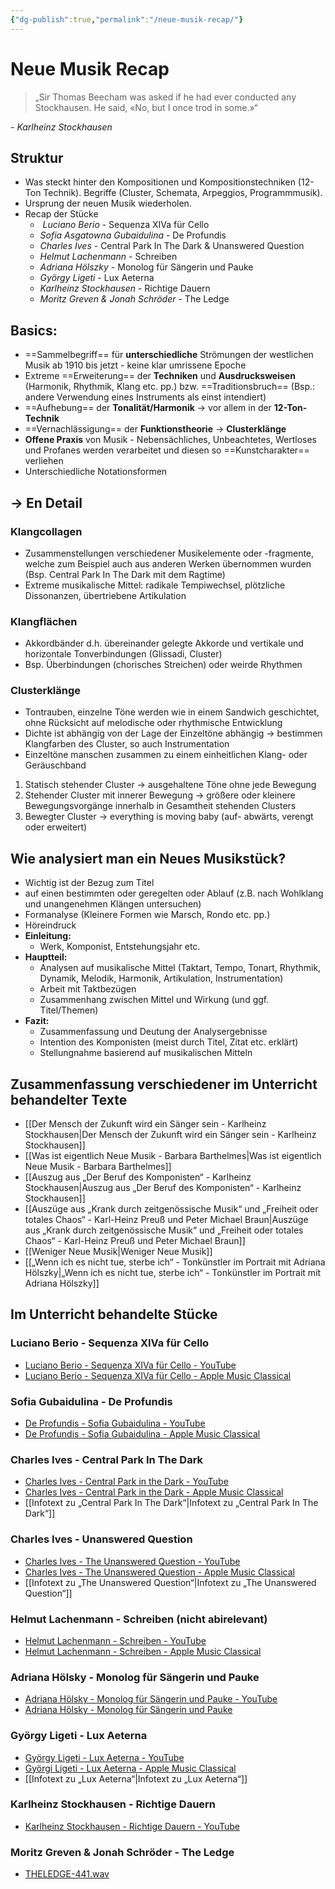 ```yaml
---
{"dg-publish":true,"permalink":"/neue-musik-recap/"}
---
```


# Neue Musik Recap
>„Sir Thomas Beecham was asked if he had ever conducted any Stockhausen. He said, «No, but I once trod in some.»“

*- Karlheinz Stockhausen*
## Struktur
- Was steckt hinter den Kompositionen und Kompositionstechniken (12-Ton Technik). Begriffe (Cluster, Schemata, Arpeggios, Programmmusik).
- Ursprung der neuen Musik wiederholen.
- Recap der Stücke
	-  *Luciano Berio* - Sequenza XIVa für Cello
	- *Sofia Asgatowna Gubaidulina* - De Profundis
	- *Charles Ives* - Central Park In The Dark & Unanswered Question
	- *Helmut Lachenmann* - Schreiben
	- *Adriana Hölszky* - Monolog für Sängerin und Pauke
	- *György Ligeti* - Lux Aeterna
	- *Karlheinz Stockhausen* - Richtige Dauern
	- *Moritz Greven & Jonah Schröder* - The Ledge
## Basics:
- ==Sammelbegriff== für **unterschiedliche** Strömungen der westlichen Musik ab 1910 bis jetzt - keine klar umrissene Epoche
- Extreme ==Erweiterung== der **Techniken** und **Ausdrucksweisen** (Harmonik, Rhythmik, Klang etc. pp.) bzw. ==Traditionsbruch== (Bsp.: andere Verwendung eines Instruments als einst intendiert)
- ==Aufhebung== der **Tonalität/Harmonik** → vor allem in der **12-Ton-Technik**
- ==Vernachlässigung== der **Funktionstheorie** → **Clusterklänge**
- **Offene Praxis** von Musik - Nebensächliches, Unbeachtetes, Wertloses und Profanes werden verarbeitet und diesen so ==Kunstcharakter== verliehen
- Unterschiedliche Notationsformen
## → En Detail
### Klangcollagen
- Zusammenstellungen verschiedener Musikelemente oder -fragmente, welche zum Beispiel auch aus anderen Werken übernommen wurden (Bsp. Central Park In The Dark mit dem Ragtime)
- Extreme musikalische Mittel: radikale Tempiwechsel, plötzliche Dissonanzen, übertriebene Artikulation
### Klangflächen
- Akkordbänder d.h. übereinander gelegte Akkorde und vertikale und horizontale Tonverbindungen (Glissadi, Cluster)
- Bsp. Überbindungen (chorisches Streichen) oder weirde Rhythmen
### Clusterklänge
- Tontrauben, einzelne Töne werden wie in einem Sandwich geschichtet, ohne Rücksicht auf melodische oder rhythmische Entwicklung
- Dichte ist abhängig von der Lage der Einzeltöne abhängig → bestimmen Klangfarben des Cluster, so auch Instrumentation
- Einzeltöne manschen zusammen zu einem einheitlichen Klang- oder Geräuschband
1. Statisch stehender Cluster → ausgehaltene Töne ohne jede Bewegung
2. Stehender Cluster mit innerer Bewegung → größere oder kleinere Bewegungsvorgänge innerhalb in Gesamtheit stehenden Clusters
3. Bewegter Cluster → everything is moving baby (auf- abwärts, verengt oder erweitert)
## Wie analysiert man ein Neues Musikstück?
- Wichtig ist der Bezug zum Titel
- auf einen bestimmten oder geregelten oder Ablauf (z.B. nach Wohlklang und unangenehmen Klängen untersuchen)
- Formanalyse (Kleinere Formen wie Marsch, Rondo etc. pp.)
- Höreindruck
- **Einleitung:**
	- Werk, Komponist, Entstehungsjahr etc.
- **Hauptteil:**
	- Analysen auf musikalische Mittel (Taktart, Tempo, Tonart, Rhythmik, Dynamik, Melodik, Harmonik, Artikulation, Instrumentation)
	- Arbeit mit Taktbezügen
	- Zusammenhang zwischen Mittel und Wirkung (und ggf. Titel/Themen)
- **Fazit:**
	- Zusammenfassung und Deutung der Analysergebnisse
	- Intention des Komponisten (meist durch Titel, Zitat etc. erklärt)
	- Stellungnahme basierend auf musikalischen Mitteln
## Zusammenfassung verschiedener im Unterricht behandelter Texte
-  [[Der Mensch der Zukunft wird ein Sänger sein - Karlheinz Stockhausen\|Der Mensch der Zukunft wird ein Sänger sein - Karlheinz Stockhausen]]
- [[Was ist eigentlich Neue Musik - Barbara Barthelmes\|Was ist eigentlich Neue Musik - Barbara Barthelmes]]
- [[Auszug aus „Der Beruf des Komponisten“ - Karlheinz Stockhausen\|Auszug aus „Der Beruf des Komponisten“ - Karlheinz Stockhausen]]
- [[Auszüge aus „Krank durch zeitgenössische Musik“ und „Freiheit oder totales Chaos“ - Karl-Heinz Preuß und Peter Michael Braun\|Auszüge aus „Krank durch zeitgenössische Musik“ und „Freiheit oder totales Chaos“ - Karl-Heinz Preuß und Peter Michael Braun]]
- [[Weniger Neue Musik\|Weniger Neue Musik]]
- [[„Wenn ich es nicht tue, sterbe ich“ - Tonkünstler im Portrait mit Adriana Hölszky\|„Wenn ich es nicht tue, sterbe ich“ - Tonkünstler im Portrait mit Adriana Hölszky]]
## Im Unterricht behandelte Stücke
### Luciano Berio - Sequenza XIVa für Cello
- [Luciano Berio - Sequenza XIVa für Cello - YouTube](https://www.youtube.com/watch?v=nyTAZ4qqXpg)
- [Luciano Berio - Sequenza XIVa für Cello - Apple Music Classical](https://classical.music.apple.com/de/recording/luciano-berio-1925-pp154-407793153?l=en-GB)
### Sofia Gubaidulina - De Profundis
- [De Profundis - Sofia Gubaidulina - YouTube](https://www.youtube.com/watch?v=uhSqQBGSX9g)
- [De Profundis - Sofia Gubaidulina - Apple Music Classical](https://classical.music.apple.com/de/album/268115038?i=268116869&l=en-GB)
### Charles Ives - Central Park In The Dark
- [Charles Ives - Central Park in the Dark - YouTube](https://www.youtube.com/results?search_query=central%20park%20in%20the%20dark%20charles%20ives)
- [Charles Ives - Central Park in the Dark - Apple Music Classical](https://classical.music.apple.com/de/album/1362107969?i=1362109303&l=en-GB)
- [[Infotext zu „Central Park In The Dark“\|Infotext zu „Central Park In The Dark“]]
### Charles Ives - Unanswered Question
- [Charles Ives - The Unanswered Question - YouTube](https://www.youtube.com/watch?v=kkaOz48cq2g)
- [Charles Ives - The Unanswered Question - Apple Music Classical](https://classical.music.apple.com/de/album/1452541275?i=1452541959&l=en-GB)
- [[Infotext zu „The Unanswered Question“\|Infotext zu „The Unanswered Question“]]
### Helmut Lachenmann - Schreiben (nicht abirelevant)
- [Helmut Lachenmann - Schreiben - YouTube](https://www.youtube.com/watch?v=GWEuqv-9z3w)
- [Helmut Lachenmann - Schreiben - Apple Music Classical](https://classical.music.apple.com/de/album/1186854557?i=1186854595&l=en-GB)
### Adriana Hölsky - Monolog für Sängerin und Pauke
- [Adriana Hölsky - Monolog für Sängerin und Pauke - YouTube](https://www.youtube.com/watch?v=vNZ3d2Vyy_Q)
- [Adriana Hölsky - Monolog für Sängerin und Pauke](https://classical.music.apple.com/de/album/1114040984?i=1114042511&l=en-GB)
### György Ligeti - Lux Aeterna
- [György Ligeti - Lux Aeterna - YouTube](https://www.youtube.com/watch?v=vcx-4olgf10)
- [Györgi Ligeti - Lux Aeterna - Apple Music Classical](https://classical.music.apple.com/de/album/293897391?i=293897542&l=en-GB)
- [[Infotext zu „Lux Aeterna“\|Infotext zu „Lux Aeterna“]]
### Karlheinz Stockhausen - Richtige Dauern
- [Karlheinz Stockhausen - Richtige Dauern - YouTube](https://www.youtube.com/watch?v=C03Ag3ZV8XU)
### Moritz Greven & Jonah Schröder - The Ledge
- [THELEDGE-441.wav](https://mcggehrdende-my.sharepoint.com/:u:/g/personal/jonah_schroeder_mcggehrden_de/ET3Qz2rWgqxNsSM-pgbzhJAB0qloot2XTx_kLthv0dv0hQ)